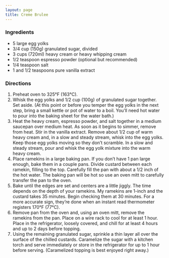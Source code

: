 ```yaml
---
layout: page
title: Creme Brulee
---
```


### Ingredients

* 5 large egg yolks
* 3/4 cup (150g) granulated sugar, divided
* 3 cups (720ml) heavy cream or heavy whipping cream
* 1/2 teaspoon espresso powder (optional but recommended)
* 1/4 teaspoon salt
* 1 and 1/2 teaspoons pure vanilla extract

### Directions

1. Preheat oven to 325°F (163°C).
1. Whisk the egg yolks and 1/2 cup (100g) of granulated sugar together. Set aside. (At this point or before you temper the egg yolks in the next step, bring a small kettle or pot of water to a boil. You’ll need hot water to pour into the baking sheet for the water bath.)
1. Heat the heavy cream, espresso powder, and salt together in a medium saucepan over medium heat. As soon as it begins to simmer, remove from heat. Stir in the vanilla extract. Remove about 1/2 cup of warm heavy cream and, in a slow and steady stream, whisk into the egg yolks. Keep those egg yolks moving so they don’t scramble. In a slow and steady stream, pour and whisk the egg yolk mixture into the warm heavy cream.
1. Place ramekins in a large baking pan. If you don’t have 1 pan large enough, bake them in a couple pans. Divide custard between each ramekin, filling to the top. Carefully fill the pan with about a 1/2 inch of the hot water. The baking pan will be hot so use an oven mitt to carefully transfer the pan to the oven.
1. Bake until the edges are set and centers are a little jiggly. The time depends on the depth of your ramekins. My ramekins are 1-inch and the custard takes 35 minutes. Begin checking them at 30 minutes. For a more accurate sign, they’re done when an instant read thermometer registers 170°F (77°C).
1. Remove pan from the oven and, using an oven mitt, remove the ramekins from the pan. Place on a wire rack to cool for at least 1 hour. Place in the refrigerator, loosely covered, and chill for at least 4 hours and up to 2 days before topping.
1. Using the remaining granulated sugar, sprinkle a thin layer all over the surface of the chilled custards. Caramelize the sugar with a kitchen torch and serve immediately or store in the refrigerator for up to 1 hour before serving. (Caramelized topping is best enjoyed right away.)
